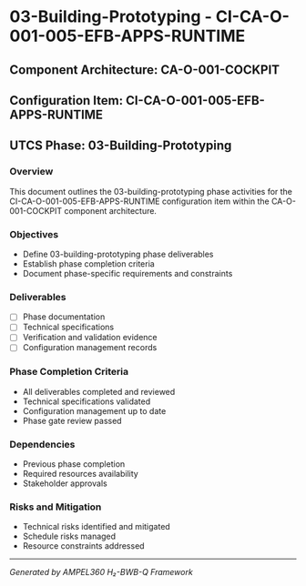 # 03-Building-Prototyping - CI-CA-O-001-005-EFB-APPS-RUNTIME

## Component Architecture: CA-O-001-COCKPIT
## Configuration Item: CI-CA-O-001-005-EFB-APPS-RUNTIME
## UTCS Phase: 03-Building-Prototyping

### Overview
This document outlines the 03-building-prototyping phase activities for the CI-CA-O-001-005-EFB-APPS-RUNTIME configuration item within the CA-O-001-COCKPIT component architecture.

### Objectives
- Define 03-building-prototyping phase deliverables
- Establish phase completion criteria
- Document phase-specific requirements and constraints

### Deliverables
- [ ] Phase documentation
- [ ] Technical specifications
- [ ] Verification and validation evidence
- [ ] Configuration management records

### Phase Completion Criteria
- All deliverables completed and reviewed
- Technical specifications validated
- Configuration management up to date
- Phase gate review passed

### Dependencies
- Previous phase completion
- Required resources availability
- Stakeholder approvals

### Risks and Mitigation
- Technical risks identified and mitigated
- Schedule risks managed
- Resource constraints addressed

---
*Generated by AMPEL360 H₂-BWB-Q Framework*
